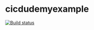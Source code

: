 # cicdudemyexample
[![Build status](https://build.appcenter.ms/v0.1/apps/982133f3-ab34-47b6-8689-a1867dccb673/branches/testBranch2Protected/badge)](https://appcenter.ms)
